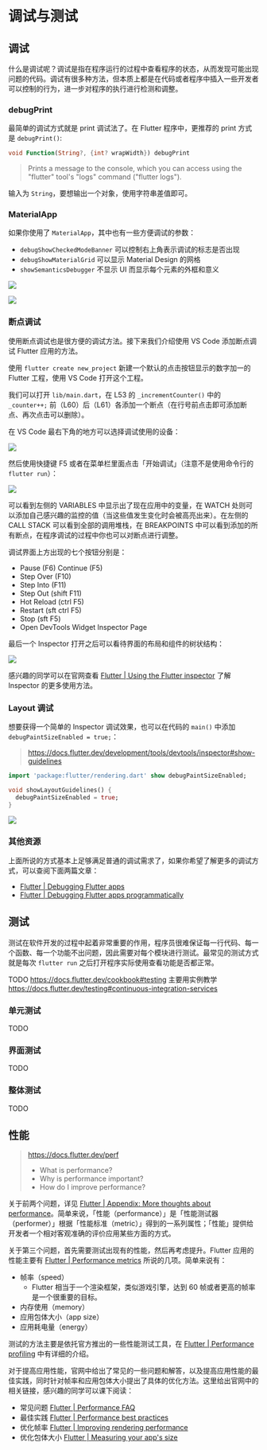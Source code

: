 # 调试与测试

## 调试

什么是调试呢？调试是指在程序运行的过程中查看程序的状态，从而发现可能出现问题的代码。调试有很多种方法，但本质上都是在代码或者程序中插入一些开发者可以控制的行为，进一步对程序的执行进行检测和调整。

### debugPrint

最简单的调试方式就是 print 调试法了。在 Flutter 程序中，更推荐的 print 方式是 `debugPrint()`:

```dart
void Function(String?, {int? wrapWidth}) debugPrint
```

> Prints a message to the console, which you can access using the "flutter" tool's "logs" command ("flutter logs").

输入为 `String`，要想输出一个对象，使用字符串差值即可。

### MaterialApp

如果你使用了 `MaterialApp`，其中也有一些方便调试的参数：

- `debugShowCheckedModeBanner` 可以控制右上角表示调试的标志是否出现
- `debugShowMaterialGrid` 可以显示 Material Design 的网格
- `showSemanticsDebugger` 不显示 UI 而显示每个元素的外框和意义

![](images-debug/debugShowMaterialGrid.png)

![](images-debug/showSemanticsDebugger.png)

### 断点调试

使用断点调试也是很方便的调试方法。接下来我们介绍使用 VS Code 添加断点调试 Flutter 应用的方法。

使用 `flutter create new_project` 新建一个默认的点击按钮显示的数字加一的 Flutter 工程，使用 VS Code 打开这个工程。

我们可以打开 `lib/main.dart`，在 L53 的 `_incrementCounter()` 中的 `_counter++;` 前（L60）后（L61）各添加一个断点（在行号前点击即可添加断点、再次点击可以删除）。

在 VS Code 最右下角的地方可以选择调试使用的设备：

![](images-debug/select-device.png)

然后使用快捷键 F5 或者在菜单栏里面点击「开始调试」（注意不是使用命令行的 `flutter run`）：

![](images-debug/debug.png)

可以看到左侧的 VARIABLES 中显示出了现在应用中的变量，在 WATCH 处则可以添加自己感兴趣的监控的值（当这些值发生变化时会被高亮出来）。在左侧的 CALL STACK 可以看到全部的调用堆栈，在 BREAKPOINTS 中可以看到添加的所有断点，在程序调试的过程中你也可以对断点进行调整。

调试界面上方出现的七个按钮分别是：

- Pause (F6) Continue (F5)
- Step Over (F10)
- Step Into (F11)
- Step Out (shift F11)
- Hot Reload (ctrl F5)
- Restart (sft ctrl F5)
- Stop (sft F5)
- Open DevTools Widget Inspector Page

最后一个 Inspector 打开之后可以看待界面的布局和组件的树状结构：

![](images-debug/inspector.png)

感兴趣的同学可以在官网查看 [Flutter | Using the Flutter inspector](https://docs.flutter.dev/development/tools/devtools/inspector) 了解 Inspector 的更多使用方法。

### Layout 调试

想要获得一个简单的 Inspector 调试效果，也可以在代码的 `main()` 中添加 `debugPaintSizeEnabled = true;`：

> https://docs.flutter.dev/development/tools/devtools/inspector#show-guidelines

```dart
import 'package:flutter/rendering.dart' show debugPaintSizeEnabled;

void showLayoutGuidelines() {
  debugPaintSizeEnabled = true;
}
```

![](images-debug/debugPaintSizeEnabled.png)

### 其他资源

上面所说的方式基本上足够满足普通的调试需求了，如果你希望了解更多的调试方式，可以查阅下面两篇文章：

- [Flutter | Debugging Flutter apps](https://docs.flutter.dev/testing/debugging)
- [Flutter | Debugging Flutter apps programmatically](https://docs.flutter.dev/testing/code-debugging)

## 测试

测试在软件开发的过程中起着非常重要的作用，程序员很难保证每一行代码、每一个函数、每一个功能不出问题，因此需要对每个模块进行测试。最常见的测试方式就是每次 `flutter run` 之后打开程序实际使用查看功能是否都正常。

TODO https://docs.flutter.dev/cookbook#testing 主要用实例教学 https://docs.flutter.dev/testing#continuous-integration-services

### 单元测试

TODO

### 界面测试

TODO

### 整体测试

TODO

## 性能

> https://docs.flutter.dev/perf
>
> - What is performance?
> - Why is performance important?
> - How do I improve performance?

关于前两个问题，详见 [Flutter | Appendix: More thoughts about performance](https://docs.flutter.dev/perf/appendix)。简单来说，「性能（performance）」是「性能测试器（performer）」根据「性能标准（metric）」得到的一系列属性；「性能」提供给开发者一个相对客观准确的评价应用某些方面的方式。

关于第三个问题，首先需要测试出现有的性能，然后再考虑提升。Flutter 应用的性能主要有 [Flutter | Performance metrics](https://docs.flutter.dev/perf/metrics) 所说的几项。简单来说有：

- 帧率（speed）
    - Flutter 相当于一个渲染框架，类似游戏引擎，达到 60 帧或者更高的帧率是一个很重要的目标。
- 内存使用（memory）
- 应用包体大小（app size）
- 应用耗电量（energy）

测试的方法主要是依托官方推出的一些性能测试工具，在 [Flutter | Performance profiling](https://docs.flutter.dev/perf/ui-performance) 中有详细的介绍。

对于提高应用性能，官网中给出了常见的一些问题和解答，以及提高应用性能的最佳实践，同时针对帧率和应用包体大小提出了具体的优化方法。这里给出官网中的相关链接，感兴趣的同学可以课下阅读：

- 常见问题 [Flutter | Performance FAQ](https://docs.flutter.dev/perf/faq)
- 最佳实践 [Flutter | Performance best practices](https://docs.flutter.dev/perf/best-practices)
- 优化帧率 [Flutter | Improving rendering performance](https://docs.flutter.dev/perf/rendering-performance)
- 优化包体大小 [Flutter | Measuring your app's size](https://docs.flutter.dev/perf/app-size)
